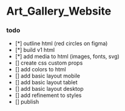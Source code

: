 # Art_Gallery_Website

### todo

- [*] outline html (red circles on figma)
- [*] build v1 html
- [*] add media to html (images, fonts, svg)
- [] create css custom props
- [] add colors to html
- [] add basic layout mobile
- [] add basic layout tablet
- [] add basic layout desktop
- [] add refinement to styles
- [] publish
